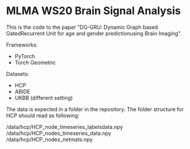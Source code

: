 # MLMA WS20 Brain Signal Analysis 

This is the code to the paper "DG-GRU: Dynamic Graph based GatedRecurrent Unit for age and gender predictionusing Brain Imaging". 

Frameworks: 
- PyTorch
- Torch Geometric

Datasets:
- HCP
- ABIDE
- UKBB (different setting)

The data is expected in a folder in the repository. The folder structure for HCP should read as following: 

<repository>/data/hcp/HCP_node_timeseries_labelsdata.npy
<repository>/data/hcp/HCP<number of nodes>_nodes_timeseries_data.npy
<repository>/data/hcp/HCP<number of nodes>_nodes_netmats.npy